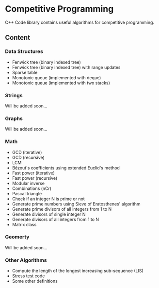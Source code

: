 # Competitive Programming

C++ Code library contains useful algorithms for competitive programming.

## Content

### Data Structures
- Fenwick tree (binary indexed tree)
- Fenwick tree (binary indexed tree) with range updates
- Sparse table
- Monotonic queue (implemented with deque)
- Monotonic queue (implemented with two stacks)

### Strings
Will be added soon...

### Graphs
Will be added soon...

### Math
- GCD (iterative)
- GCD (recursive)
- LCM
- Bézout's coefficients using extended Euclid's method
- Fast power (iterative)
- Fast power (recursive)
- Modular inverse
- Combinations (nCr)
- Pascal triangle
- Check if an integer N is prime or not
- Generate prime numbers using Sieve of Eratosthenes' algorithm
- Generate prime divisors of all integers from 1 to N
- Generate divisors of single integer N
- Generate divisors of all integers from 1 to N
- Matrix class

### Geomerty
Will be added soon...

### Other Algorithms
- Compute the length of the longest increasing sub-sequence (LIS)
- Stress test code
- Some other definitions
